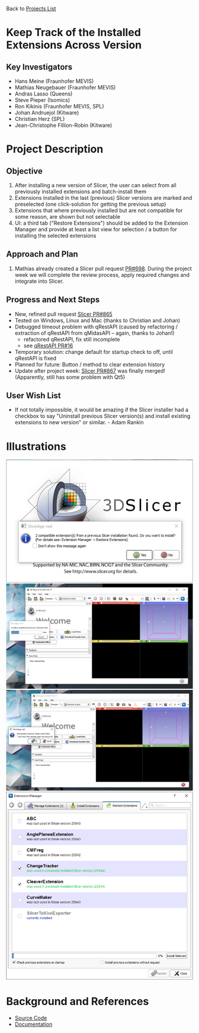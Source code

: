 Back to [Projects List](../../README.md#ProjectsList)

# Keep Track of the Installed Extensions Across Version

## Key Investigators

- Hans Meine (Fraunhofer MEVIS)
- Mathias Neugebauer (Fraunhofer MEVIS)
- Andras Lasso (Queens)
- Steve Pieper (Isomics)
- Ron Kikinis (Fraunhofer MEVIS, SPL)
- Johan Andruejol (Kitware)
- Christian Herz (SPL)
- Jean-Christophe Fillion-Robin (Kitware)

# Project Description

## Objective

1. After installing a new version of Slicer, the user can select from all previously installed extensions
   and batch-install them
1. Extensions installed in the last (previous) Slicer versions are marked and preselected
   (one click-solution for getting the previous setup)
1. Extensions that where previously installed but are not compatible for some reason, are shown but not selectable
1. UI: a third tab ("Restore Extensions") should be added to the Extension Manager and provide at least a list
   view for selection / a button for installing the selected extensions

## Approach and Plan

1. Mathias already created a Slicer pull request [PR#698](https://github.com/Slicer/Slicer/pull/698). During the project week
   we will complete the review process, apply required changes and integrate into Slicer.

## Progress and Next Steps

- New, refined pull request [Slicer PR#865](https://github.com/Slicer/Slicer/pull/865)
- Tested on Windows, Linux and Mac (thanks to Christian and Johan)
- Debugged timeout problem with qRestAPI (caused by refactoring /
  extraction of qRestAPI from qMidasAPI – again, thanks to Johan!)
  - refactored qRestAPI, fix still incomplete
  - see [qRestAPI PR#16](https://github.com/commontk/qRestAPI/pull/16)
- Temporary solution: change default for startup check to off, until
  qRestAPI is fixed
- Planned for future: Button / method to clear extension history
- Update after project week: [Slicer PR#867](https://github.com/Slicer/Slicer/pull/867) was finally merged! (Apparently, still has some problem with Qt5)

## User Wish List
* If not totally impossible, it would be amazing if the Slicer installer had a checkbox to say "Uninstall previous Slicer version(s) and install existing extensions to new version" or similar. - Adam Rankin

# Illustrations

<!--Add pictures and links to videos that demonstrate what has been accomplished.-->

![](1_Extension_check_on_startup.png)
![](2_Extension_installation_progress_startup.png)
![](3_Restart_confirm_after_extension_installation_on_startup.png)
![](4_Extension_restore_widget_interface.png)


# Background and References

<!--Use this space for information that may help people better understand your project, like links to papers, source code, or data.-->

- [Source Code](https://github.com/Slicer/Slicer/pull/698)
- [Documentation](https://www.slicer.org/wiki/Documentation/Labs/AutomaticUpdateAndInstallationFramework)
